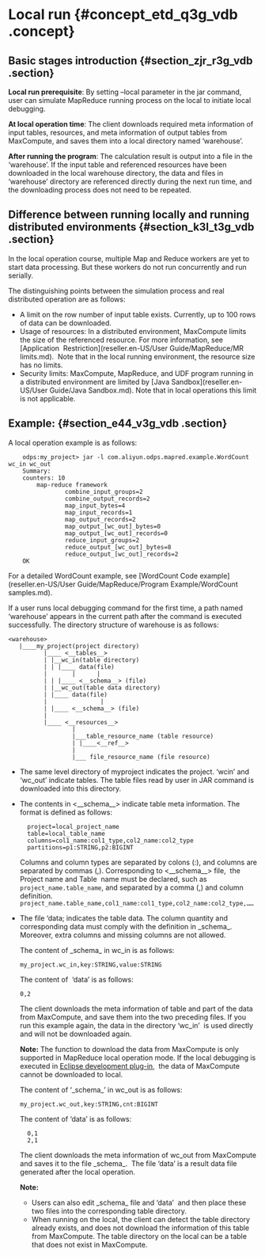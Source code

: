 # Local run {#concept_etd_q3g_vdb .concept}

## Basic stages introduction {#section_zjr_r3g_vdb .section}

**Local run prerequisite**: By setting –local parameter in the jar command, user can simulate MapReduce running process on the local to initiate local debugging.

**At local operation time**: The client downloads required meta information of input tables, resources, and meta information of output tables from MaxCompute, and saves them into a local directory named ‘warehouse’.

**After running the program**: The calculation result is output into a file in the ‘warehouse’. If the input table and referenced resources have been downloaded in the local warehouse directory, the data and files in ‘warehouse’ directory are referenced directly during the next run time, and the downloading process does not need to be repeated.

## Difference between running locally and running distributed environments {#section_k3l_t3g_vdb .section}

In the local operation course, multiple Map and Reduce workers are yet to start data processing. But these workers do not run concurrently and run serially. 

The distinguishing points between the simulation process and real distributed operation are as follows:

-   A limit on the row number of input table exists. Currently, up to 100 rows of data can be downloaded.
-   Usage of resources: In a distributed environment, MaxCompute limits the size of the referenced resource. For more information, see [Application  Restriction](reseller.en-US/User Guide/MapReduce/MR limits.md).  Note that in the local running environment, the resource size has no limits.
-   Security limits: MaxCompute, MapReduce, and UDF program running in a distributed environment are limited by [Java Sandbox](reseller.en-US/User Guide/Java Sandbox.md). Note that in local operations this limit is not applicable.

## Example: {#section_e44_v3g_vdb .section}

A local operation example is as follows:

```
    odps:my_project> jar -l com.aliyun.odps.mapred.example.WordCount wc_in wc_out
    Summary:
    counters: 10
        map-reduce framework
                combine_input_groups=2
                combine_output_records=2
                map_input_bytes=4
                map_input_records=1
                map_output_records=2
                map_output_[wc_out]_bytes=0
                map_output_[wc_out]_records=0
                reduce_input_groups=2
                reduce_output_[wc_out]_bytes=8
                reduce_output_[wc_out]_records=2
    OK
```

For a detailed WordCount example, see [WordCount Code example](reseller.en-US/User Guide/MapReduce/Program Example/WordCount samples.md).

If a user runs local debugging command for the first time, a path named ‘warehouse’ appears in the current path after the command is executed successfully. The directory structure of warehouse is as follows:

```
<warehouse>
   |____my_project(project directory)
          |____ <__tables__>
          | |__wc_in(table directory)
          | | |____ data(file)
          |       |      |
          | | |____ <__schema__> (file)
          | |__wc_out(table data directory)
          | |____ data(file)
          |               |
          | |____ <__schema__> (file)
          |
          |____ <__resources__>
                  |
                  |___table_resource_name (table resource)
                  | |____<__ref__>
                  |
                  |___ file_resource_name (file resource)
```

-   The same level directory of myproject indicates the project. ‘wcin’ and ‘wc\_out’ indicate tables. The table files read by user in JAR command is downloaded into this directory. 
-   The contents in <\_\_schema\_\_\> indicate table meta information. The format is defined as follows: 

    ```
      project=local_project_name
      table=local_table_name
      columns=col1_name:col1_type,col2_name:col2_type
      partitions=p1:STRING,p2:BIGINT
    ```

    Columns and column types are separated by colons \(:\), and columns are separated by commas \(,\). Corresponding to <\_\_schema\_\_\> file,  the Project name and Table  name must be declared, such as `project_name.table_name`, and separated by a comma \(,\) and column definition. `project_name.table_name,col1_name:col1_type,col2_name:col2_type,……`

-   The file ‘data; indicates the table data. The column quantity and corresponding data must comply with the definition in \_schema\_. Moreover, extra columns and missing columns are not allowed.

    The content of \_schema\_ in wc\_in is as follows:

    ```
    my_project.wc_in,key:STRING,value:STRING
    ```

    The content of  ‘data’ is as follows:

    ```
    0,2
    ```

    The client downloads the meta information of table and part of the data from MaxCompute, and save them into the two preceding files. If you run this example again, the data in the directory ‘wc\_in’  is used directly and will not be downloaded again. 

    **Note:** The function to download the data from MaxCompute is only supported in MapReduce local operation mode. If the local debugging is executed in [Eclipse development plug-in](https://www.alibabacloud.com/help/zh/doc-detail/27981.html),  the data of MaxCompute cannot be downloaded to local.

    The content of ‘\_schema\_’ in wc\_out is as follows:

    ```
    my_project.wc_out,key:STRING,cnt:BIGINT
    ```

    The content of ‘data’ is as follows:

    ```
      0,1
      2,1
    ```

    The client downloads the meta information of wc\_out from MaxCompute and saves it to the file \_schema\_.  The file ‘data’ is a result data file generated after the local operation.

    **Note:** 

    -   Users can also edit \_schema\_ file and ‘data’  and then place these two files into the corresponding table directory.
    -   When running on the local, the client can detect the table directory already exists, and does not download the information of this table from MaxCompute. The table directory on the local can be a table that does not exist in MaxCompute.


